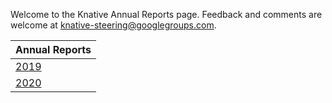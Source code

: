 Welcome to the Knative Annual Reports page. Feedback and comments are welcome at [knative-steering@googlegroups.com](mailto:knative-steering@googlegroups.com).

| Annual Reports |
| -------------- |
| [2019](https://github.com/knative/community/tree/master/annual_reports/Knative%202019%20Annual%20Report.pdf) |
| [2020](https://github.com/knative/community/tree/master/annual_reports/Knative%202020%20Annual%20Report.pdf) |
